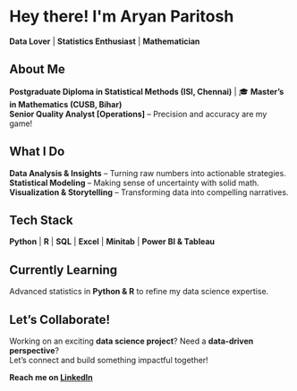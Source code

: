 # Hey there! I'm Aryan Paritosh  

**Data Lover** | **Statistics Enthusiast** | **Mathematician**  

## About Me  
**Postgraduate Diploma in Statistical Methods (ISI, Chennai)** | 🎓 **Master’s in Mathematics (CUSB, Bihar)**  
**Senior Quality Analyst [Operations]** – Precision and accuracy are my game!  

## What I Do  
**Data Analysis & Insights** – Turning raw numbers into actionable strategies.  
**Statistical Modeling** – Making sense of uncertainty with solid math.  
**Visualization & Storytelling** – Transforming data into compelling narratives.  

## Tech Stack  
**Python** | **R** | **SQL** | **Excel** | **Minitab** | **Power BI & Tableau**  

## Currently Learning  
Advanced statistics in **Python & R** to refine my data science expertise.  

##  Let’s Collaborate!  
Working on an exciting **data science project**? Need a **data-driven perspective**?  
Let’s connect and build something impactful together!  

**Reach me on [LinkedIn](https://www.linkedin.com/in/aryan-paritosh/)**  


<!---
aryan-paritosh/aryan-paritosh is a special repository because its `README.md` (this file) appears on your GitHub profile.
You can click the Preview link to take a look at your changes.
--->

